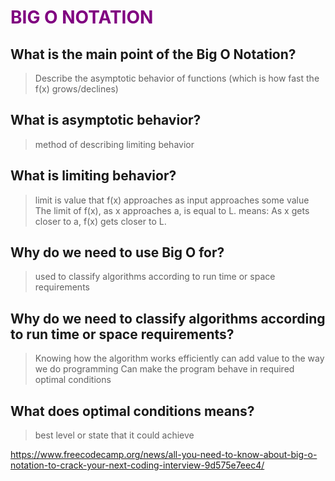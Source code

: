 # <span style="color:purple"> **BIG O NOTATION**</span>

## What is the main point of the Big O Notation?
> Describe the asymptotic behavior of functions (which is how fast the f(x) grows/declines)

## What is asymptotic behavior? 
> method of describing limiting behavior

## What is limiting behavior?
> limit is value that f(x) approaches as input approaches some value
> The limit of f(x), as x approaches a, is equal to L.
> means: As x gets closer to a, f(x) gets closer to L. 

## Why do we need to use Big O for?
> used to classify algorithms according to run time or space requirements

## Why do we need to classify algorithms according to run time or space requirements?
> Knowing how the algorithm works efficiently can add value to the way we do programming
> Can make the program behave in required optimal conditions

## What does optimal conditions means? 
> best level or state that it could achieve

https://www.freecodecamp.org/news/all-you-need-to-know-about-big-o-notation-to-crack-your-next-coding-interview-9d575e7eec4/

